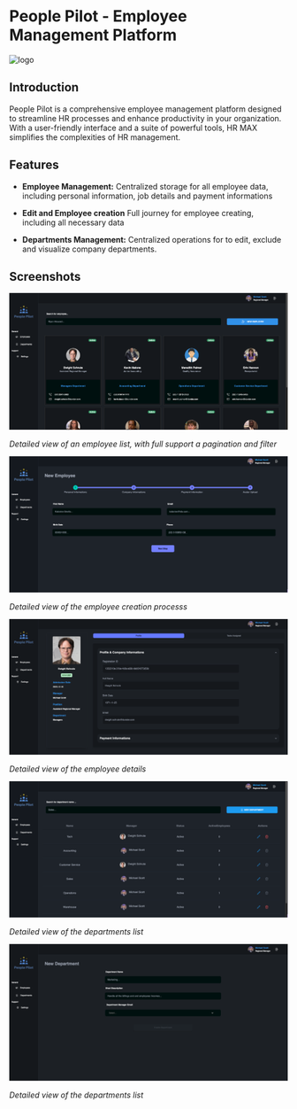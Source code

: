 # People Pilot - Employee Management Platform 

 <img src="./src/assets/imgs/people_pilot_logo.pngg" alt="logo"/>


## Introduction
People Pilot is a comprehensive employee management platform designed to streamline HR processes and enhance productivity in your organization. With a user-friendly interface and a suite of powerful tools, HR MAX simplifies the complexities of HR management.

## Features
- **Employee Management:** Centralized storage for all employee data, including personal information, job details and payment informations
- **Edit and Employee creation** Full journey for employee creating, including all necessary data

- **Departments Management:** Centralized operations for to edit, exclude and visualize company departments.

## Screenshots
 <img src="./screenshots/employee_list.png" alt="logo"/>

*Detailed view of an employee list, with full support a pagination and filter*  

 <img src="./screenshots/employee_creation.png" alt="logo"/> 

 *Detailed view of the employee creation processs*  

 <img src="./screenshots/employee_detail.png">
 
 *Detailed view of the employee details*

 <img src="./screenshots/departments_list.png">

 *Detailed view of the departments list*

 <img src="./screenshots/departments_creation.png">

  *Detailed view of the departments list*